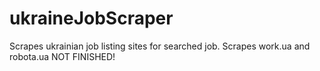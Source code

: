 # ukraineJobScraper
Scrapes ukrainian job listing sites for searched job. Scrapes work.ua and robota.ua
NOT FINISHED!